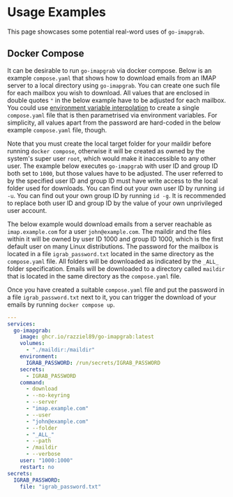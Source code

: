# Usage Examples

This page showcases some potential real-word uses of `go-imapgrab`.

## Docker Compose

It can be desirable to run `go-imapgrab` via docker compose.
Below is an example `compose.yaml` that shows how to download emails from an
IMAP server to a local directory using `go-imapgrab`.
You can create one such file for each mailbox you wish to download.
All values that are enclosed in double quotes `"` in the below example have to
be adjusted for each mailbox.
You could use [environment variable interpolation] to create a single
`compose.yaml` file that is then parametrised via environment variables.
For simplicity, all values apart from the password are hard-coded in the below
example `compose.yaml` file, though.

Note that you must create the local target folder for your maildir before
running `docker compose`, otherwise it will be created as owned by the system's
super user `root`, which would make it inaccessible to any other user.
The example below executes `go-imapgrab` with user ID and group ID both set to
`1000`, but those values have to be adjusted.
The user referred to by the specified user ID and group ID must have write
access to the local folder used for downloads.
You can find out your own user ID by running `id -u`.
You can find out your own group ID by running `id -g`.
It is recommended to replace both user ID and group ID by the value of your own
unprivileged user account.

The below example would download emails from a server reachable as
`imap.example.com` for a user `john@example.com`.
The maildir and the files within it will be owned by user ID 1000 and group ID
1000, which is the first default user on many Linux distributions.
The password for the mailbox is located in a file `igrab_password.txt` located
in the same directory as the `compose.yaml` file.
All folders will be downloaded as indicated by the `_ALL_` folder specification.
Emails will be downloaded to a directory called `maildir` that is located in the
same directory as the `compose.yaml` file.

Once you have created a suitable `compose.yaml` file and put the password in a
file `igrab_password.txt` next to it, you can trigger the download of your
emails by running `docker compose up`.

```yaml
---
services:
  go-imapgrab:
    image: ghcr.io/razziel89/go-imapgrab:latest
    volumes:
      - "./maildir:/maildir"
    environment:
      IGRAB_PASSWORD: /run/secrets/IGRAB_PASSWORD
    secrets:
      - IGRAB_PASSWORD
    command:
      - download
      - --no-keyring
      - --server
      - "imap.example.com"
      - --user
      - "john@example.com"
      - --folder
      - "_ALL_"
      - --path
      - /maildir
      - --verbose
    user: "1000:1000"
    restart: no
secrets:
  IGRAB_PASSWORD:
    file: "igrab_password.txt"
```

[environment variable interpolation]: https://docs.docker.com/compose/how-tos/environment-variables/variable-interpolation/
